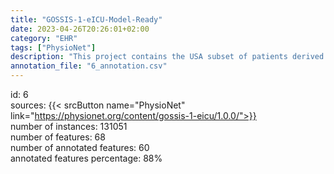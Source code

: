 ```yaml
---
title: "GOSSIS-1-eICU-Model-Ready"
date: 2023-04-26T20:26:01+02:00
category: "EHR"
tags: ["PhysioNet"]
description: "This project contains the USA subset of patients derived from the eICU Collaborative Research Database (eICU-CRD). The dataset, which we call GOSSIS-1-eICU, consists of 131,051 unique patients from 204 hospitals from ICU admissions discharged in 2014-15."
annotation_file: "6_annotation.csv"
---
```

id: 6 \
sources: {{< srcButton name="PhysioNet" link="https://physionet.org/content/gossis-1-eicu/1.0.0/">}}  \
number of instances: 131051 \
number of features: 68 \
number of annotated features: 60 \
annotated features percentage: 88% 
